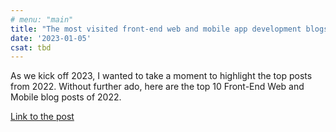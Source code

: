 ```yaml
---
# menu: "main"
title: "The most visited front-end web and mobile app development blogs in 2022"
date: '2023-01-05'
csat: tbd
---
```


As we kick off 2023, I wanted to take a moment to highlight the top posts from 2022. Without further ado, here are the top 10 Front-End Web and Mobile blog posts of 2022.

[Link to the post](https://aws.amazon.com/blogs/mobile/the-most-visited-front-end-web-and-mobile-app-development-blogs-in-2022/)